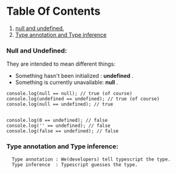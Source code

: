 # Table Of Contents
1. [ null and undefined. ](#null_undefined)
2. [Type annotation and Type inference ](#annotation_inference)



<a name="null_undefined"></a>
### Null and Undefined:
They are intended to mean different things:
* Something hasn't been initialized : **undefined** .
* Something is currently unavailable: **null** .
```
console.log(null == null); // true (of course)
console.log(undefined == undefined); // true (of course)
console.log(null == undefined); // true


console.log(0 == undefined); // false
console.log('' == undefined); // false
console.log(false == undefined); // false

```

<a name="annotation_inference"></a>
### Type annotation and Type inference:
```
  Type annotation : We(developers) tell typescript the type.
  Type inference  : Typescript guesses the type. 
```
